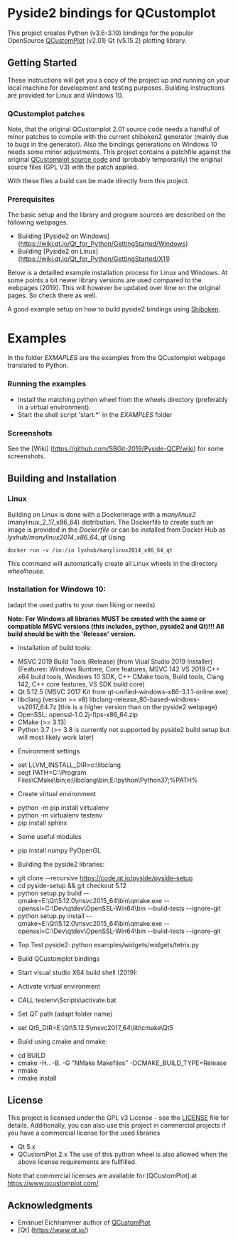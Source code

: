 # Pyside2 bindings for QCustomplot

This project creates Python (v3.6-3.10) bindings for the popular OpenSource [QCustomPlot](https://www.qcustomplot.com/) (v2.01) Qt (v5.15.2) plotting library.

## Getting Started

These instructions will get you a copy of the project up and running on your local machine for development and testing purposes.
Building instructions are provided for Linux and Windows 10.

### QCustomplot patches
Note, that the original QCustomplot 2.01 source code needs a handful of minor patches to compile with the current shiboken2 generator
(mainly due to bugs in the generator). Also the bindings generations on Windows 10 needs some minor adjustments. This project contains
a patchfile against the original [QCustomplot source code](https://www.qcustomplot.com/) and (probably temporarily) the original source files
(GPL V3) with the patch applied.

With these files a build can be made directly from this project.

### Prerequisites

The basic setup and the library and program sources are described on the following webpages. 
* Building [Pyside2 on Windows] (https://wiki.qt.io/Qt_for_Python/GettingStarted/Windows)
* Building [Pyside2 on Linux] (https://wiki.qt.io/Qt_for_Python/GettingStarted/X11)

Below is a detailled example installation process for Linux and Windows. At some points a bit newer library versions are used compared to the webpages (2019).
This will however be updated over time on the original pages. So check there as well.

A good example setup on how to build pyside2 bindings using [Shiboken](https://blog.basyskom.com/2019/using-shiboken2-to-create-python-bindings-for-a-qt-library/).

# Examples
In the folder *EXMAPLES* are the examples from the QCustomplot webpage translated to Python. 

### Running the examples
* Install the matching python wheel from the wheels directory (preferably in a virtual environment).
* Start the shell script 'start.*' in the *EXAMPLES* folder 

### Screenshots
See the [Wiki] (https://github.com/SBGit-2019/Pyside-QCP/wiki) for some screenshots.

## Building and Installation

### Linux
Building on Linux is done with a Dockerimage with a _manylinux2_ (manylinux_2_17_x86_64) distribution. 
The Dockerfile to create such an image is provided in the _Dockerfile_ or can be installed from 
Docker Hub as *lyxhub/manylinux2014_x86_64_qt*
Using
```
docker run -v /io:/io lyxhub/manylinux2014_x86_64_qt
```
This command will automatically create all Linux wheels in the directory _wheelhouse_.

### Installation for Windows 10:
(adapt the used paths to your own liking or needs)

**Note: For Windows all libraries MUST be created with the same or compatible MSVC versions (this includes, python, pyside2 and Qt)!!!
All build should be with the 'Release' version.**

* Installation of build tools:
- MSVC 2019 Build Tools (Release) [from Viual Studio 2019 Installer)
  (Features: Windows Runtime, Core features, MSVC 142 VS 2019 C++ x64 build tools, Windows 10 SDK, C++ CMake tools, Build tools, Clang 142, C++ core features, VS SDK build core)
- Qt 5.12.5 (MSVC 2017 Kit from qt-unified-windows-x86-3.1.1-online.exe)
- libclang (version >= v8) libclang-release_80-based-windows-vs2017_64.7z [this is a higher version than on the pyside2 webpage)
- OpenSSL: openssl-1.0.2j-fips-x86_64.zip
- CMake  (>= 3.13) 
- Python 3.7 (>= 3.8 is currently not supported by pyside2 build setup but will most likely work later)

* Environment settings
- set LLVM_INSTALL_DIR=c:\libclang
- segt PATH=C:\Program Files\CMake\bin;e:\libclang\bin;E:\python\Python37;%PATH%

* Create virtual environment
- python -m pip install virtualenv    
- python -m virtualenv testenv 
- pip install sphinx
* Some useful modules
- pip install  numpy PyOpenGL

* Building the pyside2 libraries:
- git clone --recursive https://code.qt.io/pyside/pyside-setup
- cd pyside-setup && git checkout 5.12
- python setup.py build --qmake=E:\Qt\5.12.0\msvc2015_64\bin\qmake.exe --openssl=C:\Dev\qtdev\OpenSSL-Win64\bin  --build-tests --ignore-git
- python setup.py install --qmake=E:\Qt\5.12.0\msvc2015_64\bin\qmake.exe  --openssl=C:\Dev\qtdev\OpenSSL-Win64\bin --build-tests --ignore-git
* Top Test pyside2: python examples/widgets/widgets/tetrix.py

* Build QCustomplot bindings
- Start visual studio X64 build shell (2019):
* Activate virtual environment
- CALL testenv\Scripts\activate.bat 
* Set QT path (adapt folder name)
- set Qt5_DIR=E:\Qt\5.12.5\msvc2017_64\lib\cmake\Qt5

* Build using cmake and nmake:
- cd BUILD
- cmake -H.. -B. -G "NMake Makefiles" -DCMAKE_BUILD_TYPE=Release
- nmake
- nmake install


## License

This project is licensed under the GPL v3 License - see the [LICENSE](https://github.com/SBGit-2019/Pyside-QCP/blob/master/LICENSE) file for details.
Additionally, you can also use this project in commercial projects if you have a commercial license for the used libraries
* Qt 5.x
* QCustomPlot 2.x
The use of this python wheel is also allowed when the above license requirements are fullfilled.

Note that commercial licenses are available for [QCustomPlot] at https://www.qcustomplot.com/.

## Acknowledgments

* Emanuel Eichhammer author of [QCustomPlot](https://www.qcustomplot.com/)
* [Qt] (https://www.qt.io/)


